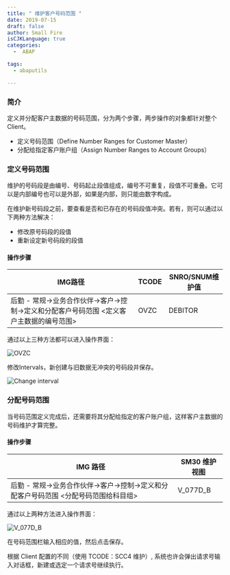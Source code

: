 ```yaml
---
title: " 维护客户号码范围 "
date: 2019-07-15
draft: false
author: Small Fire
isCJKLanguage: true
categories: 
  -  ABAP

tags: 
  - abaputils

---
```


### 简介

定义并分配客户主数据的号码范围，分为两个步骤，两步操作的对象都针对整个 Client。

- 定义号码范围（Define Number Ranges for Customer Master）
- 分配给指定客户账户组（Assign Number Ranges to Account Groups）

### 定义号码范围

维护的号码段是由编号、号码起止段值组成，编号不可重复，段值不可重叠。它可以是内部编号也可以是外部，如果是内部，则只能由数字构成。

在维护新号码段之前，要查看是否和已存在的号码段值冲突。若有，则可以通过以下两种方法解决：

- 修改原号码段的段值
- 重新设定新号码段的段值

#### 操作步骤

| IMG路径                                                      | TCODE | SNRO/SNUM维护值 |
| ------------------------------------------------------------ | ----- | --------------- |
| 后勤 - 常规→业务合作伙伴→客户→控制→定义和分配客户号码范围 <定义客户主数据的编号范围> | OVZC  | DEBITOR         |

通过以上三种方法都可以进入操作界面：

![OVZC](/images/ABAP/ABAP_NumberRange6.png)

修改Intervals，新创建与旧数据无冲突的号码段并保存。

![Change interval](/images/ABAP/ABAP_NumberRange7.png)

### 分配号码范围

当号码范围定义完成后，还需要将其分配给指定的客户账户组，这样客户主数据的号码维护才算完整。

#### 操作步骤

| **IMG** **路径**                                             | **SM30** **维护视图** |
| ------------------------------------------------------------ | --------------------- |
| 后勤 - 常规→业务合作伙伴→客户→控制→定义和分配客户号码范围 <分配号码范围给科目组> | V_077D_B              |

通过以上两种方法进入操作界面：

![V_077D_B](/images/ABAP/ABAP_NumberRange8.png)

在号码范围栏输入相应的值，然后点击保存。

根据 Client 配置的不同（使用 TCODE：SCC4 维护）, 系统也许会弹出请求号输入对话框，新建或选定一个请求号继续执行。

